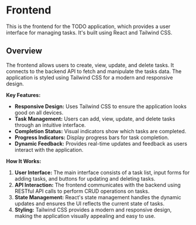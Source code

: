 # Frontend

This is the frontend for the TODO application, which provides a user interface for managing tasks. It's built using React and Tailwind CSS.

## Overview

The frontend allows users to create, view, update, and delete tasks. It connects to the backend API to fetch and manipulate the tasks data. The application is styled using Tailwind CSS for a modern and responsive design.

**Key Features:**
- **Responsive Design:** Uses Tailwind CSS to ensure the application looks good on all devices.
- **Task Management:** Users can add, view, update, and delete tasks through an intuitive interface.
- **Completion Status:** Visual indicators show which tasks are completed.
- **Progress Indicators:** Display progress bars for task completion.
- **Dynamic Feedback:** Provides real-time updates and feedback as users interact with the application.

**How It Works:**
1. **User Interface:** The main interface consists of a task list, input forms for adding tasks, and buttons for updating and deleting tasks.
2. **API Interaction:** The frontend communicates with the backend using RESTful API calls to perform CRUD operations on tasks.
3. **State Management:** React's state management handles the dynamic updates and ensures the UI reflects the current state of tasks.
4. **Styling:** Tailwind CSS provides a modern and responsive design, making the application visually appealing and easy to use.


